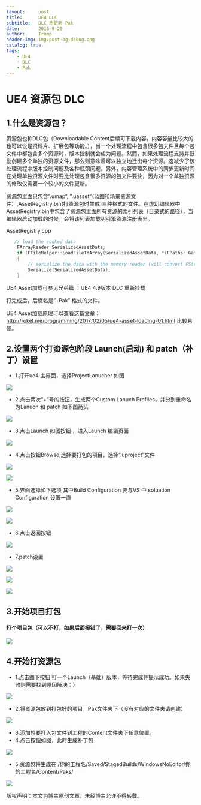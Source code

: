 ```yaml
---
layout:     post
title:      UE4 DLC
subtitle:   DLC 热更新 Pak
date:       2016-9-20
author:     Trump
header-img: img/post-bg-debug.png
catalog: true
tags:
    - UE4
    - DLC
    - Pak
---
```




# UE4 资源包 DLC

## 1.什么是资源包？
资源包也称DLC包（Downloadable Content后续可下载内容，内容容量比较大的也可以说是资料片、扩展包等功能。），当一个处理流程中包含很多包文件且每个包文件中都包含多个资源时，版本控制就会成为问题。然而，如果处理流程支持并鼓励创建多个单独的资源文件，那么则意味着可以独立地迁出每个资源。这减少了该处理流程中版本控制问题及各种瓶颈问题。另外，内容管理系统中的同步更新时间在处理单独资源文件时要比处理包含很多资源的包文件要快，因为对一个单独资源的修改仅需要一个较小的文件更新。

资源包里面只包含”.umap“, ”.uasset“（蓝图和场景资源文件）,AssetRegistry.bin(打资源包时生成)三种格式的文件。在虚幻编辑器中AssetRegistry.bin中包含了资源包里面所有资源的索引列表（目录式的路径），当编辑器启动加载的时候，会将该列表加载到引擎资源注册表里。


AssetRegistry.cpp

```c++
   // load the cooked data
	FArrayReader SerializedAssetData;
	if (FFileHelper::LoadFileToArray(SerializedAssetData, *(FPaths::GameDir() / TEXT("AssetRegistry.bin"))))
	{
		// serialize the data with the memory reader (will convert FStrings to FNames, etc)
		Serialize(SerializedAssetData);
	}
```
	

 UE4 Asset加载可参见兄弟篇 ：UE4 4.9版本 DLC 重新挂载

打完成后，后缀名是” .Pak” 格式的文件。

UE4 Asset加载原理可以查看这篇文章：http://rokel.me/programming/2017/02/05/ue4-asset-loading-01.html 比较易懂。

## 2.设置两个打资源包阶段 Launch(启动) 和 patch（补丁）设置

- 1.打开ue4 主界面，选择ProjectLanucher 如图

![](http://mingchuan.wang/img/DLC/图片1.png)

- 2.点击两次“+”号的按钮，生成两个Custom Lanuch Profiles，并分别重命名为Lanuch 和 patch 如下图箭头

![](http://mingchuan.wang/img/DLC/图片2.png)

- 3.点击Launch 如图按钮 ，进入Launch 编辑页面

![](http://mingchuan.wang/img/DLC/图片3.png)

- 4.点击按钮Browse,选择要打包的项目，选择“.uproject”文件

![](http://mingchuan.wang/img/DLC/图片4.png)

![](http://mingchuan.wang/img/DLC/图片5.png)

- 5.界面选择如下选项  其中Build Configuration 要与VS 中 soluation Configuration 设置一直

![](http://mingchuan.wang/img/DLC/图片6.png)

![](http://mingchuan.wang/img/DLC/图片7.png)

- 6.点击返回按钮

![](http://mingchuan.wang/img/DLC/图片8.png)

- 7.patch设置 

![](http://mingchuan.wang/img/DLC/图片9.png)

![](http://mingchuan.wang/img/DLC/图片10.png)

![](http://mingchuan.wang/img/DLC/图片11.png)

## 3.开始项目打包
#### 打个项目包（可以不打，如果后面报错了，需要回来打一次）

![](http://mingchuan.wang/img/DLC/图片14.png)

## 4.开始打资源包
- 1.点击图下按钮 打一个Launch（基础）版本，等待完成并提示成功。如果失败则需要找到原因解决：）

![](http://mingchuan.wang/img/DLC/图片15.png)

- 2.将资源包放到打包好的项目，Pak文件夹下（没有对应的文件夹请创建）

![](http://mingchuan.wang/img/DLC/图片16.png)

- 3.添加想要打入包文件到工程的Content文件夹下任意位置。
- 4.点击按钮如图，此时生成补丁包

![](http://mingchuan.wang/img/DLC/图片17.png)

- 5.资源包将生成在 /你的工程名/Saved/StagedBuilds/WindowsNoEditor/你的工程名/Content/Paks/

![](http://mingchuan.wang/img/DLC/图片19.png)



版权声明：本文为博主原创文章，未经博主允许不得转载。

